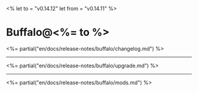 <%
let to = "v0.14.12"
let from = "v0.14.11"
%>

# Buffalo@<%= to %>

<%= partial("en/docs/release-notes/buffalo/changelog.md") %>

---

<%= partial("en/docs/release-notes/buffalo/upgrade.md") %>

---

<%= partial("en/docs/release-notes/buffalo/mods.md") %>
